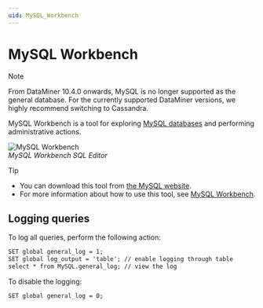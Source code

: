 ```yaml
---
uid: MySQL_Workbench
---
```


# MySQL Workbench

> [!NOTE]
> From DataMiner 10.4.0 onwards, MySQL is no longer supported as the general database. For the currently supported DataMiner versions, we highly recommend switching to Cassandra.

MySQL Workbench is a tool for exploring [MySQL databases](xref:MySQL_database) and performing administrative actions.

![MySQL Workbench](~/develop/images/MySQL_Workbench.png)<br>*MySQL Workbench SQL Editor*

> [!TIP]
>
> - You can download this tool from [the MySQL website](https://www.mysql.com/products/workbench/).
> - For more information about how to use this tool, see [MySQL Workbench](https://dev.mysql.com/doc/workbench/en/).

## Logging queries

To log all queries, perform the following action:

```txt
SET global general_log = 1;
SET global log_output = 'table'; // enable logging through table
select * from MySQL.general_log; // view the log
```

To disable the logging:

`SET global general_log = 0;`
